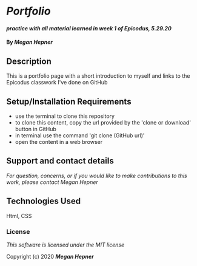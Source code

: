 # _Portfolio_

#### _practice with all material learned in week 1 of Epicodus, 5.29.20_

#### By _**Megan Hepner**_

## Description
  This is a portfolio page with a short introduction to myself and links to the Epicodus classwork I've done on GitHub


## Setup/Installation Requirements

* use the terminal to clone this repository 
* to clone this content, copy the url provided by the 'clone or download' button in GitHub
* in terminal use the command 'git clone (GitHub url)'
* open the content in a web browser

## Support and contact details

_For question, concerns, or if you would like to make contributions to this work, please contact Megan Hepner_

## Technologies Used

Html, CSS

### License

*This software is licensed under the MIT license*

Copyright (c) 2020 **_Megan Hepner_**